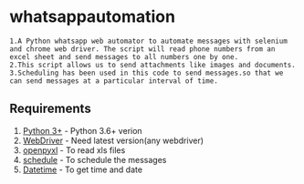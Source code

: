 # whatsappautomation
```
1.A Python whatsapp web automator to automate messages with selenium and chrome web driver. The script will read phone numbers from an excel sheet and send messages to all numbers one by one.
2.This script allows us to send attachments like images and documents.
3.Scheduling has been used in this code to send messages.so that we can send messages at a particular interval of time.
```
## Requirements

   1. [Python 3+](https://www.python.org/download/releases/3.0/?) - Python 3.6+ verion
   2. [WebDriver](https://chromedriver.chromium.org/downloads) - Need latest version(any webdriver)
   3. [openpyxl](https://pypi.org/project/openpyxl/) - To read xls files
   4. [schedule](https://pypi.org/project/schedule/) - To schedule the messages
   5. [Datetime](https://pypi.org/project/DateTime/) - To get time and date
  
